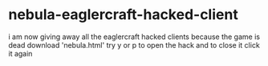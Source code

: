 # nebula-eaglercraft-hacked-client
i am now giving away all the eaglercraft hacked clients because the game is dead
download 'nebula.html'
try y or p to open the hack and to close it click it again
